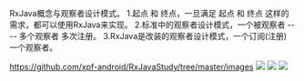 RxJava概念与观察者设计模式。
    1.起点 和 终点，一旦满足 起点 和 终点 这样的需求，都可以使用RxJava来实现。
    2.标准中的观察者设计模式，一个被观察者 ---- 多个观察者 多次注册。
    3.RxJava是改装的观察者设计模式，一个订阅(注册) 一个观察者。
    
https://github.com/xpf-android/RxJavaStudy/tree/master/images
<img src="L:\code\componentized\xiangxue\RxJavaStudy\images\观察者与被观察者.png"  />
<img src="https://github.com/xpf-android/RxJavaStudy/tree/master/images/观察者与被观察者.png"  />
![](https://github.com/xpf-android/RxJavaStudy/tree/master/images/观察者与被观察者.png)
